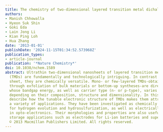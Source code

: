```yaml
---
title: The chemistry of two-dimensional layered transition metal dichalcogenide nanosheets
authors:
- Manish Chhowalla
- Hyeon Suk Shin
- Goki Eda
- Lain Jong Li
- Kian Ping Loh
- Hua Zhang
date: '2013-01-01'
publishDate: '2024-11-15T01:34:52.573968Z'
publication_types:
- article-journal
publication: '*Nature Chemistry*'
doi: 10.1038/nchem.1589
abstract: Ultrathin two-dimensional nanosheets of layered transition metal dichalcogenides
  (TMDs) are fundamentally and technologically intriguing. In contrast to the graphene
  sheet, they are chemically versatile. Mono- or few-layered TMDs-obtained either
  through exfoliation of bulk materials or bottom-up syntheses-are direct-gap semiconductors
  whose bandgap energy, as well as carrier type (n- or p-type), varies between compounds
  depending on their composition, structure and dimensionality. In this Review, we
  describe how the tunable electronic structure of TMDs makes them attractive for
  a variety of applications. They have been investigated as chemically active electrocatalysts
  for hydrogen evolution and hydrosulfurization, as well as electrically active materials
  in opto-electronics. Their morphologies and properties are also useful for energy
  storage applications such as electrodes for Li-ion batteries and supercapacitors.
  © 2013 Macmillan Publishers Limited. All rights reserved.
---
```

